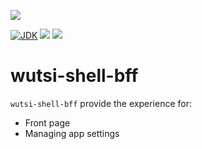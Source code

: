 [![](https://github.com/wutsi/wutsi-shell-bff/actions/workflows/master.yml/badge.svg)](https://github.com/wutsi/wutsi-shell-bff/actions/workflows/master.yml)

[![JDK](https://img.shields.io/badge/jdk-11-brightgreen.svg)](https://jdk.java.net/11/)
[![](https://img.shields.io/badge/maven-3.6-brightgreen.svg)](https://maven.apache.org/download.cgi)
![](https://img.shields.io/badge/language-kotlin-blue.svg)

# wutsi-shell-bff
`wutsi-shell-bff` provide the experience for:
- Front page
- Managing app settings
